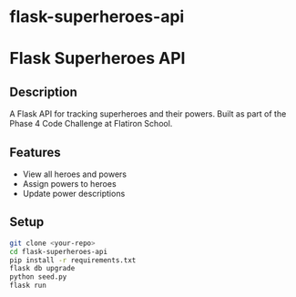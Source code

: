 # flask-superheroes-api
# Flask Superheroes API

## Description
A Flask API for tracking superheroes and their powers. Built as part of the Phase 4 Code Challenge at Flatiron School.

## Features
- View all heroes and powers
- Assign powers to heroes
- Update power descriptions

## Setup
```bash
git clone <your-repo>
cd flask-superheroes-api
pip install -r requirements.txt
flask db upgrade
python seed.py
flask run
